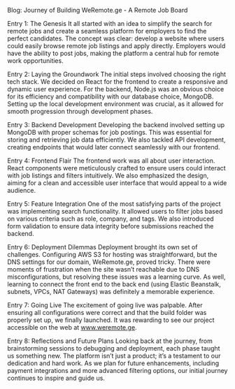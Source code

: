 Blog: Journey of Building WeRemote.ge - A Remote Job Board

Entry 1: The Genesis
It all started with an idea to simplify the search for remote jobs and create a seamless platform for employers to find the perfect candidates. The concept was clear: develop a website where users could easily browse remote job listings and apply directly. Employers would have the ability to post jobs, making the platform a central hub for remote work opportunities.

Entry 2: Laying the Groundwork
The initial steps involved choosing the right tech stack. We decided on React for the frontend to create a responsive and dynamic user experience. For the backend, Node.js was an obvious choice for its efficiency and compatibility with our database choice, MongoDB. Setting up the local development environment was crucial, as it allowed for smooth progression through development phases.

Entry 3: Backend Development
Developing the backend involved setting up MongoDB with proper schemas for job postings. This was essential for storing and retrieving job data efficiently. We also tackled API development, creating endpoints that would later connect seamlessly with our frontend.

Entry 4: Frontend Flair
The frontend work was all about user interaction. React components were meticulously crafted to ensure users could interact with job listings and filters intuitively. We also emphasized the design, aiming for a clean and accessible user interface that would appeal to a wide audience.

Entry 5: Feature Integration
One of the most satisfying parts of the project was implementing search functionality. It allowed users to filter jobs based on various criteria such as role, company, and tags. We also introduced form validation to ensure data integrity before submissions reached the backend.

Entry 6: Deployment Dilemmas
Deployment brought its own set of challenges. Configuring AWS S3 for hosting was straightforward, but the DNS settings for our domain, WeRemote.ge, proved tricky. There were moments of frustration when the site wasn’t reachable due to DNS misconfigurations, but resolving these issues was a learning curve. As well, learning to connect the front end to the back end (using Elastic Beanstalk,  subnets, VPCs, NAT Gateways) was  definitely a memorable experience.

Entry 7: Going Live
The excitement of going live was palpable. After ensuring all configurations were correct and that the build folder was properly set up, we finally launched. It was rewarding to see our project accessible on the web at www.weremote.ge.

Entry 8: Reflections and Future Plans
Looking back at the journey, from brainstorming sessions to debugging and deployment, each phase taught us something new. The platform isn’t just a product; it’s a testament to our dedication and hard work. As we plan for future enhancements, including payment integrations and more advanced filtering options, our initial journey continues to inspire and guide us.